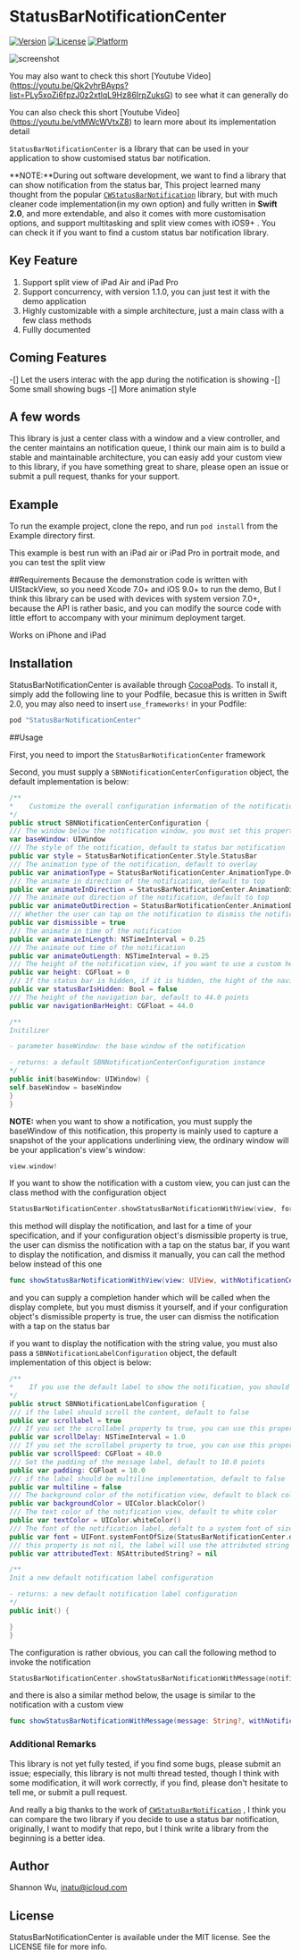 # StatusBarNotificationCenter

[![Version](https://img.shields.io/cocoapods/v/StatusBarNotificationCenter.svg?style=flat)](http://cocoapods.org/pods/StatusBarNotificationCenter)
[![License](https://img.shields.io/cocoapods/l/StatusBarNotificationCenter.svg?style=flat)](http://cocoapods.org/pods/StatusBarNotificationCenter)
[![Platform](https://img.shields.io/cocoapods/p/StatusBarNotificationCenter.svg?style=flat)](http://cocoapods.org/pods/StatusBarNotificationCenter)

![screenshot](screenshots/screenshot.png)

You may also want to check this short  [Youtube Video] (https://youtu.be/Qk2vhrBAyps?list=PLy5xoZi6fpzJ0z2xtlqL9Hz86IrpZuksG) to see what it can generally do

You can also check this short [Youtube Video] (https://youtu.be/vtMWcWVtxZ8) to learn more about its implementation detail

`StatusBarNotificationCenter` is a library that can be used in your application to show customised status bar notification.

**NOTE:**During out software development, we want to find a library that can show notification from the status bar,  This project learned many thought from  the popular [`CWStatusBarNotification`](https://github.com/cezarywojcik/CWStatusBarNotification)  library, but with much cleaner code implementation(in my own option) and fully written in **Swift 2.0**,  and more extendable, and also it comes with more customisation options, and support multitasking and split view comes with iOS9+ . You can check it if you want to find a custom status bar notification library.

## Key Feature 
1. Support split view of iPad Air and iPad Pro
2. Support concurrency, with version 1.1.0, you can just test it with the demo application
3. Highly customizable with a simple architecture, just a main class with a few class methods
4. Fullly documented

## Coming Features
-[] Let the users interac with the app during the notification is showing
-[] Some small showing bugs
-[] More animation style

## A few words
This library is just a center class with a window and a view controller, and the center maintains an notification queue, I think our main aim is to build a stable and maintainable architecture, you can easiy add your custom view to this library, if you have something great to share, please open an issue or submit a pull request, thanks for your support.

## Example

To run the example project, clone the repo, and run `pod install` from the Example directory first.

This example is best run with an iPad air or iPad Pro in portrait mode, and you can test the split view

##Requirements
Because the demonstration code is written with UIStackView, so you need Xcode 7.0+ and iOS 9.0+ to run the demo, But I think this library can be used with devices with system version 7.0+, because the API is rather basic, and you can modify the source code with little effort to accompany with your minimum deployment target.

Works on iPhone and iPad

## Installation

StatusBarNotificationCenter is available through [CocoaPods](http://cocoapods.org). To install
it, simply add the following line to your Podfile, becasue this is written in Swift 2.0, you may also need to insert `use_frameworks!` in your Podfile:

```ruby
pod "StatusBarNotificationCenter"
```
##Usage

First, you need to import the `StatusBarNotificationCenter` framework

Second, you must supply a `SBNNotificationCenterConfiguration` object, the default implementation is below:

```swift
/**
*    Customize the overall configuration information of the notification, most of the property's default value is OK for most circumstance, but you can customize it if you want
*/
public struct SBNNotificationCenterConfiguration {
/// The window below the notification window, you must set this property, or the notification will not work correctly
var baseWindow: UIWindow
/// The style of the notification, default to status bar notification
public var style = StatusBarNotificationCenter.Style.StatusBar
/// The animation type of the notification, default to overlay
public var animationType = StatusBarNotificationCenter.AnimationType.Overlay
/// The animate in direction of the notification, default to top
public var animateInDirection = StatusBarNotificationCenter.AnimationDirection.Top
/// The animate out direction of the notification, default to top
public var animateOutDirection = StatusBarNotificationCenter.AnimationDirection.Top
/// Whether the user can tap on the notification to dismiss the notification, default to true
public var dismissible = true
/// The animate in time of the notification
public var animateInLength: NSTimeInterval = 0.25
/// The animate out time of the notification
public var animateOutLength: NSTimeInterval = 0.25
/// The height of the notification view, if you want to use a custom height, set the style of the notification to custom, or it will use the status bar and navigation bar height
public var height: CGFloat = 0
/// If the status bar is hidden, if it is hidden, the hight of the navigation style notification height is the height of the navigation bar, default to false
public var statusBarIsHidden: Bool = false
/// The height of the navigation bar, default to 44.0 points
public var navigationBarHeight: CGFloat = 44.0

/**
Initilizer

- parameter baseWindow: the base window of the notification

- returns: a default SBNNotificationCenterConfiguration instance
*/
public init(baseWindow: UIWindow) {
self.baseWindow = baseWindow
}
}
```

**NOTE:** when you want to show a notification, you must supply the baseWindow of this notification,  this property is mainly used to capture a snapshot of the your applications underlining view, the ordinary window will be your application's  view's window:
```swift
view.window!
```

If you want to show the notification with a custom view, you can just can the class method with the configuration object
```swift
StatusBarNotificationCenter.showStatusBarNotificationWithView(view, forDuration: NSTimeInterval(durationSlider.value), withNotificationCenterConfiguration: notificationCenterConfiguration)
```
this method will display the notification, and last for a time of your specification, and if your configuration object's dismissible property is true, the user can dismiss the notification with a tap on the status bar, if you want to display the notification, and dismiss it manually, you can call the method below instead of this one
```swift
func showStatusBarNotificationWithView(view: UIView, withNotificationCenterConfiguration notificationCenterConfiguration: SBNNotificationCenterConfiguration, whenComplete completionHandler: Void -> Void)
```
and you can supply a completion hander which will be called when the  display complete, but you must dismiss it yourself, and if your configuration object's dismissible property is true, the user can dismiss the notification with a tap on the status bar

if you want to display the notification with the string value, you must also pass a `SBNNotificationLabelConfiguration` object, the default implementation of this object is below:
```swift
/**
*    If you use the default label to show the notification, you should send a customized configuration struct, the dufault implementation is a nonscrollabel label, with one line to show the information
*/
public struct SBNNotificationLabelConfiguration {
/// if the label should scroll the content, default to false
public var scrollabel = true
/// If you set the scrollabel property to true, you can use this property to customize the scroll delay, default delay is 1 second
public var scrollDelay: NSTimeInterval = 1.0
/// If you set the scrollabel property to true, you can use this property to customize the scroll speed, default speed is 40 points per second
public var scrollSpeed: CGFloat = 40.0
/// Set the padding of the message label, default to 10.0 points
public var padding: CGFloat = 10.0
/// if the label should be multiline implementation, default to false
public var multiline = false
/// The background color of the notification view, default to black color
public var backgroundColor = UIColor.blackColor()
/// The text color of the notification view, default to white color
public var textColor = UIColor.whiteColor()
/// The font of the notification label, defalt to a system font of size 14.0, if you pass the attributed string, this property will be ignored
public var font = UIFont.systemFontOfSize(StatusBarNotificationCenter.defaultMessageLabelFontSize)
/// this property is not nil, the label will use the attributed string to show the message
public var attributedText: NSAttributedString? = nil

/**
Init a new default notification label configuration

- returns: a new default notification label configuration
*/
public init() {

}
}
```
The configuration is rather obvious, you can call the following method to invoke the notification
```swift
StatusBarNotificationCenter.showStatusBarNotificationWithMessage(notificationTextField.text, forDuration: NSTimeInterval(durationSlider.value), withNotificationCenterConfiguration: notificationCenterConfiguration, andNotificationLabelConfiguration: notificationLabelConfiguration)
```
and there is also a similar method below, the usage is similar to the notification with a custom view
```swift
func showStatusBarNotificationWithMessage(message: String?, withNotificationCenterConfiguration notificationCenterConfiguration: SBNNotificationCenterConfiguration, andNotificationLabelConfiguration notificationLabelConfiguration: SBNNotificationLabelConfiguration, whenComplete completionHandler: Void -> Void)
```
### Additional Remarks
This library is not yet fully tested, if you find some bugs, please submit an issue; especially, this library is not multi thread tested, though I think with some modification, it will work correctly, if you find, please don't hesitate to tell me, or submit a pull request.

And really a big thanks to the work of  [`CWStatusBarNotification`](https://github.com/cezarywojcik/CWStatusBarNotification) , I think you can compare the two library if you decide to use a status bar notification, originally, I want to modify that repo, but I think write a library from the beginning is a better idea.

## Author

Shannon Wu, inatu@icloud.com

## License

StatusBarNotificationCenter is available under the MIT license. See the LICENSE file for more info.
